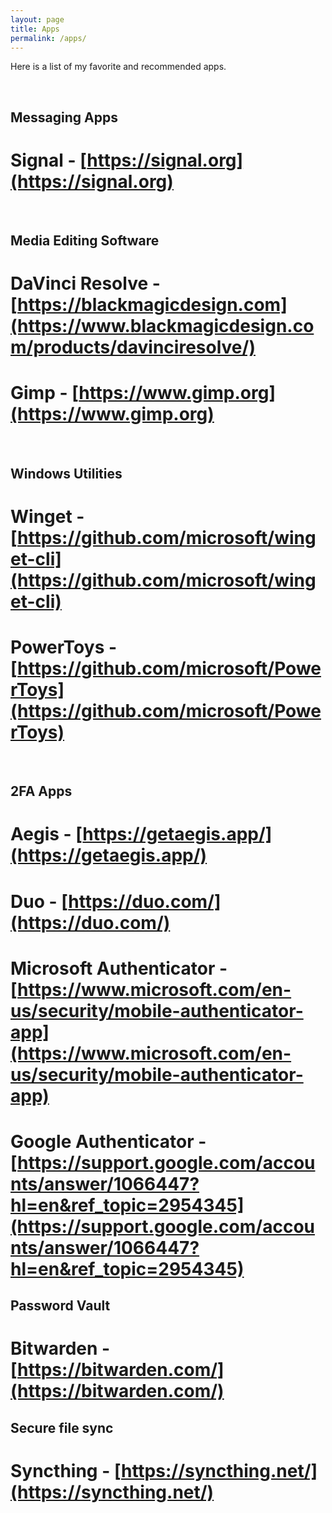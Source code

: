 ```yaml
---
layout: page
title: Apps
permalink: /apps/
---
```


Here is a list of my favorite and recommended apps.

<br/>

## Messaging Apps

# Signal - [https://signal.org](https://signal.org)

<br/>

## Media Editing Software

# DaVinci Resolve - [https://blackmagicdesign.com](https://www.blackmagicdesign.com/products/davinciresolve/)

# Gimp - [https://www.gimp.org](https://www.gimp.org)

<br/>

## Windows Utilities

# Winget - [https://github.com/microsoft/winget-cli](https://github.com/microsoft/winget-cli)

# PowerToys - [https://github.com/microsoft/PowerToys](https://github.com/microsoft/PowerToys)

<br/>

## 2FA Apps

# Aegis - [https://getaegis.app/](https://getaegis.app/)

# Duo - [https://duo.com/](https://duo.com/)

# Microsoft Authenticator - [https://www.microsoft.com/en-us/security/mobile-authenticator-app](https://www.microsoft.com/en-us/security/mobile-authenticator-app)

# Google Authenticator - [https://support.google.com/accounts/answer/1066447?hl=en&ref_topic=2954345](https://support.google.com/accounts/answer/1066447?hl=en&ref_topic=2954345)


## Password Vault

# Bitwarden - [https://bitwarden.com/](https://bitwarden.com/)


## Secure file sync

# Syncthing - [https://syncthing.net/](https://syncthing.net/)